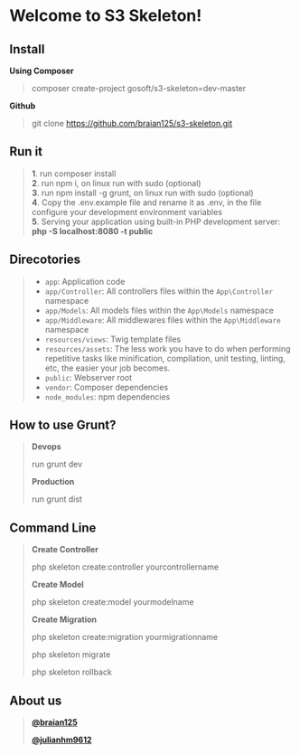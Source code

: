 Welcome to S3 Skeleton!
===================

Install
-------------

**Using Composer**
>composer create-project gosoft/s3-skeleton=dev-master

**Github**
>git clone https://github.com/braian125/s3-skeleton.git

Run it
-------------

> **1**. run composer install<br />
> **2**. run npm i, on linux run with sudo (optional)<br />
> **3**. run npm install -g grunt, on linux run with sudo (optional)<br />
> **4**. Copy the .env.example file and rename it as .env, in the file configure your development environment variables<br />
> **5**. Serving your application using built-in PHP development server: **php -S localhost:8080 -t public**<br />

Direcotories
------------

>* `app`: Application code
>* `app/Controller`: All controllers files within the `App\Controller` namespace
>* `app/Models`: All models files within the `App\Models` namespace
>* `app/Middleware`: All middlewares files within the `App\Middleware` namespace
>* `resources/views`: Twig template files
>* `resources/assets`: The less work you have to do when performing repetitive tasks like minification, compilation, unit testing, linting, etc, the easier your job becomes.
>* `public`: Webserver root
>* `vendor`: Composer dependencies
>* `node_modules`: npm dependencies

How to use Grunt?
-------------

>**Devops**
>
> run grunt dev
>
>**Production**
>
> run grunt dist

Command Line
-------------

>**Create Controller**
>
>php skeleton create:controller yourcontrollername
>
>**Create Model**
>
>php skeleton create:model yourmodelname
>
>**Create Migration**
>
>php skeleton create:migration yourmigrationname
>
>php skeleton migrate
>
>php skeleton rollback



About us
--------
>**[@braian125](https://twitter.com/braian125)**
>
>**[@julianhm9612](https://twitter.com/julianhm9612)**